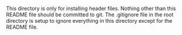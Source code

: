 This directory is only for installing header files.
Nothing other than this README file should be committed to git.
The .gitignore file in the root directory is setup to ignore everything in this directory except for the README file.
